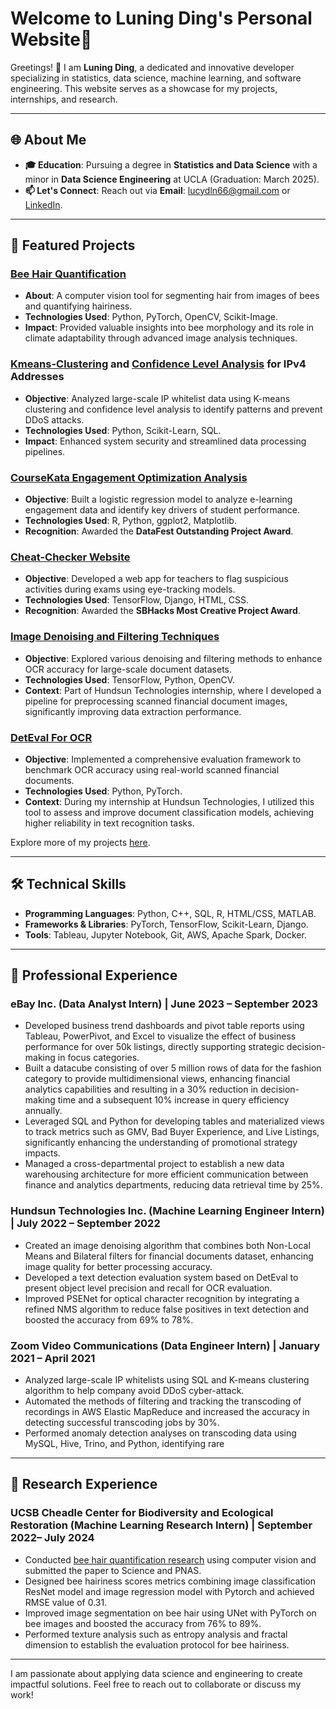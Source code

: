 
# Welcome to Luning Ding's Personal Website🌟

Greetings! 👋 I am **Luning Ding**, a dedicated and innovative developer specializing in statistics, data science, machine learning, and software engineering. This website serves as a showcase for my projects, internships, and research.

---

## 🌐 About Me

- **🎓 Education**: Pursuing a degree in **Statistics and Data Science** with a minor in **Data Science Engineering** at UCLA (Graduation: March 2025).
- **📫 Let's Connect**: Reach out via **Email**: lucydln66@gmail.com or [LinkedIn](http://linkedin.com/in/luning-ding-40543918b).

---

## 🚀 Featured Projects


### [Bee Hair Quantification](https://github.com/Lucydln/Bee_Hair_Quantification)
- **About**: A computer vision tool for segmenting hair from images of bees and quantifying hairiness.
- **Technologies Used**: Python, PyTorch, OpenCV, Scikit-Image.
- **Impact**: Provided valuable insights into bee morphology and its role in climate adaptability through advanced image analysis techniques.

### [Kmeans-Clustering](https://github.com/Lucydln/KMeans_Clustering_and_Pattern_Analysis_for_IPv4_Addresses) and [Confidence Level Analysis](https://github.com/Lucydln/Confidence_Level_Analysis_For_IPv4_Addresses) for IPv4 Addresses  
- **Objective**: Analyzed large-scale IP whitelist data using K-means clustering and confidence level analysis to identify patterns and prevent DDoS attacks.
- **Technologies Used**: Python, Scikit-Learn, SQL.
- **Impact**: Enhanced system security and streamlined data processing pipelines.

### [CourseKata Engagement Optimization Analysis](https://github.com/Lucydln/CourseKata_Engagement_Optimization_Analysis)
- **Objective**: Built a logistic regression model to analyze e-learning engagement data and identify key drivers of student performance.
- **Technologies Used**: R, Python, ggplot2, Matplotlib.
- **Recognition**: Awarded the **DataFest Outstanding Project Award**.

### [Cheat-Checker Website](https://github.com/Lucydln/Cheat_Checker_Website)
- **Objective**: Developed a web app for teachers to flag suspicious activities during exams using eye-tracking models.
- **Technologies Used**: TensorFlow, Django, HTML, CSS.
- **Recognition**: Awarded the **SBHacks Most Creative Project Award**.

### [Image Denoising and Filtering Techniques](https://github.com/Lucydln/Image_Denoising_and_Filtering_Techniques)
- **Objective**: Explored various denoising and filtering methods to enhance OCR accuracy for large-scale document datasets.
- **Technologies Used**: TensorFlow, Python, OpenCV.
- **Context**: Part of Hundsun Technologies internship, where I developed a pipeline for preprocessing scanned financial document images, significantly improving data extraction performance.

### [DetEval For OCR](https://github.com/Lucydln/DetEval_For_OCR)
- **Objective**: Implemented a comprehensive evaluation framework to benchmark OCR accuracy using real-world scanned financial documents.
- **Technologies Used**: Python, PyTorch.
- **Context**: During my internship at Hundsun Technologies, I utilized this tool to assess and improve document classification models, achieving higher reliability in text recognition tasks.


Explore more of my projects [here](https://github.com/Lucydln?tab=repositories).

---

## 🛠️ Technical Skills

- **Programming Languages**: Python, C++, SQL, R, HTML/CSS, MATLAB.
- **Frameworks & Libraries**: PyTorch, TensorFlow, Scikit-Learn, Django.
- **Tools**: Tableau, Jupyter Notebook, Git, AWS, Apache Spark, Docker.

---

## 🤝 Professional Experience

### eBay Inc. (Data Analyst Intern) | June 2023 – September 2023
- Developed business trend dashboards and pivot table reports using Tableau, PowerPivot, and Excel to visualize the effect of business performance for over 50k listings, directly supporting strategic decision-making in focus categories.
- Built a datacube consisting of over 5 million rows of data for the fashion category to provide multidimensional views, enhancing financial analytics capabilities and resulting in a 30% reduction in decision-making time and a subsequent 10% increase in query efficiency annually.
- Leveraged SQL and Python for developing tables and materialized views to track metrics such as GMV, Bad Buyer Experience, and Live Listings, significantly enhancing the understanding of promotional strategy impacts.
- Managed a cross-departmental project to establish a new data warehousing architecture for more efficient communication between finance and analytics departments, reducing data retrieval time by 25%.

### Hundsun Technologies Inc. (Machine Learning Engineer Intern) | July 2022 – September 2022
- Created an image denoising algorithm that combines both Non-Local Means and Bilateral filters for financial documents dataset, enhancing image quality for better processing accuracy.
- Developed a text detection evaluation system based on DetEval to present object level precision and recall for OCR evaluation.
- Improved PSENet for optical character recognition by integrating a refined NMS algorithm to reduce false positives in text
detection and boosted the accuracy from 69% to 78%.

### Zoom Video Communications (Data Engineer Intern) | January 2021 – April 2021
- Analyzed large-scale IP whitelists using SQL and K-means clustering algorithm to help company avoid DDoS cyber-attack.
- Automated the methods of filtering and tracking the transcoding of recordings in AWS Elastic MapReduce and increased
the accuracy in detecting successful transcoding jobs by 30%.
- Performed anomaly detection analyses on transcoding data using MySQL, Hive, Trino, and Python, identifying rare

---

## 📖 Research Experience
### UCSB Cheadle Center for Biodiversity and Ecological Restoration (Machine Learning Research Intern) | September 2022– July 2024
- Conducted [bee hair quantification research](https://advance.sagepub.com/users/515590/articles/1215597-climate-explains-global-functional-trait-variation-in-bees) using computer vision and submitted the paper to Science and PNAS.
- Designed bee hairiness scores metrics combining image classification ResNet model and image regression model with
Pytorch and achieved RMSE value of 0.31.
- Improved image segmentation on bee hair using UNet with PyTorch on bee images and boosted the accuracy from 76% to 89%.
- Performed texture analysis such as entropy analysis and fractal dimension to establish the evaluation protocol for bee hairiness.

---

I am passionate about applying data science and engineering to create impactful solutions. Feel free to reach out to collaborate or discuss my work!

